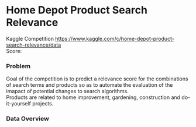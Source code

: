 # Home Depot Product Search Relevance
Kaggle Competition  https://www.kaggle.com/c/home-depot-product-search-relevance/data </br>
Score: 

### Problem 
Goal of the competition is to predict a relevance score for the combinations of search terms and products so as to automate the evaluation of the imapact of potential changes to search algorithms. </br>
Products are related to home improvement, gardening, construction and do-it-yourself projects. </br>

### Data Overview








